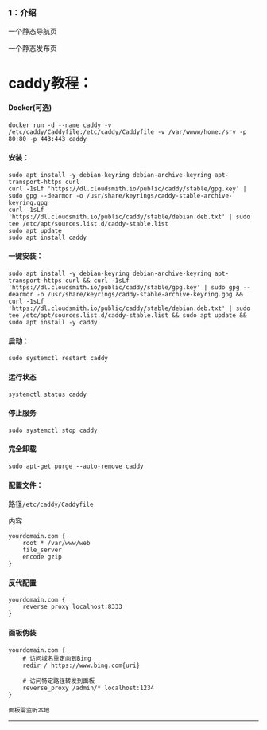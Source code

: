 ### 1：介绍

一个静态导航页

一个静态发布页


# caddy教程：

#### Docker(可选)
```
docker run -d --name caddy -v /etc/caddy/Caddyfile:/etc/caddy/Caddyfile -v /var/wwww/home:/srv -p 80:80 -p 443:443 caddy
```


#### 安装：
```
sudo apt install -y debian-keyring debian-archive-keyring apt-transport-https curl
curl -1sLf 'https://dl.cloudsmith.io/public/caddy/stable/gpg.key' | sudo gpg --dearmor -o /usr/share/keyrings/caddy-stable-archive-keyring.gpg
curl -1sLf 'https://dl.cloudsmith.io/public/caddy/stable/debian.deb.txt' | sudo tee /etc/apt/sources.list.d/caddy-stable.list
sudo apt update
sudo apt install caddy
```




#### 一键安装：
```
sudo apt install -y debian-keyring debian-archive-keyring apt-transport-https curl && curl -1sLf 'https://dl.cloudsmith.io/public/caddy/stable/gpg.key' | sudo gpg --dearmor -o /usr/share/keyrings/caddy-stable-archive-keyring.gpg && curl -1sLf 'https://dl.cloudsmith.io/public/caddy/stable/debian.deb.txt' | sudo tee /etc/apt/sources.list.d/caddy-stable.list && sudo apt update && sudo apt install -y caddy
```

#### 启动：
```
sudo systemctl restart caddy
```

#### 运行状态
```
systemctl status caddy
```

#### 停止服务
```
sudo systemctl stop caddy
```

#### 完全卸载
```
sudo apt-get purge --auto-remove caddy
```

#### 配置文件：

路径`/etc/caddy/Caddyfile`

内容

```
yourdomain.com {
    root * /var/www/web
    file_server
    encode gzip
}
```


#### 反代配置
```
yourdomain.com {
    reverse_proxy localhost:8333
}
```

#### 面板伪装
```
yourdomain.com {
    # 访问域名重定向到Bing
    redir / https://www.bing.com{uri}

    # 访问特定路径转发到面板
    reverse_proxy /admin/* localhost:1234
}
```
`面板需监听本地`


---

